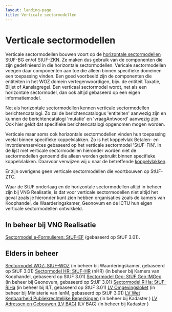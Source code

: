 ```yaml
---
layout: landing-page
title: Verticale sectormodellen
---
```

# Verticale sectormodellen

Verticale sectormodellen bouwen voort op de [horizontale sectormodellen](./StUF-horizontale-sectormodellen) StUF-BG en/of StUF-ZKN. Ze maken 
dus gebruik van de componenten die zijn gedefinieerd in die horizontale sectormodellen. Vericale sectormodellen voegen daar componenten aan 
toe die alleen binnen specifieke domeinen een toepassing vinden. Een goed voorbeeld zijn de componenten die entiteiten in het WOZ domein 
vertegenwoordigen, bijv. de entiteit Taxatie, Biljet of Aanslagregel. Een verticaal sectormodel wordt, net als een horizontale sectormodel, 
dan ook altijd gebaseerd op een eigen informatiemodel.

Net als horizontale sectormodellen kennen verticale sectormodellen berichtencatalogi. Zo zal de berichtencatalogus 'entiteiten' aanwezig zijn 
en kunnen de berichtencatalogi 'mutatie' en 'vraagAntwoord' aanwezig zijn. Ook hier geldt dat specifieke berichtencatalogi opgenomen mogen worden.

Verticale maar soms ook horizontale sectormodellen vinden hun toepassing veelal binnen specifieke koppelvlakken. Zo is het koppelvlak Betalen- 
en Invorderenservices gebaseerd op het verticale sectormodel 'StUF-FIN'. In de lijst met verticale sectormodellen hieronder worden niet de 
sectormodellen genoemd die alleen worden gebruikt binnen specifieke koppelvlakken. Daarvoor verwijzen wij u naar de betreffende 
[koppelvlakken](./Koppelvlakken-en-sectormodellen).

Er zijn overigens geen verticale sectormodellen die voortbouwen op StUF-ZTC.

Waar de StUF onderlaag en de horizontale sectormodellen altijd in beheer zijn bij VNG Realisatie, is dat voor verticale sectormodellen niet 
altijd het geval zoals je hieronder kunt zien hebben organisaties zoals de kamers van Koophandel, de Waarderingskamer, Geonovum en de ICTU hun 
eigen verticale sectormodellen ontwikkeld.

## In beheer bij VNG Realisatie
[Sectormodel e-Formulieren: StUF-EF](https://vng-realisatie.github.io/StUF-EF/) (gebaseerd op StUF 3.01).

## Elders in beheer
[Sectormodel WOZ: StUF-WOZ](https://www.waarderingskamer.nl/basisregistratie-woz-lv-woz/stuf-woz-0312/) (in beheer bij Waarderingskamer, gebaseerd op StUF 3.01)
[Sectormodel HR: StUF-HR](https://www.kvk.nl/producten-bestellen/kvk-dataservice-aansluiten-overheid/) (nHR) (in beheer bij Kamers van Koophandel, gebaseerd op StUF 3.01)
[Sectormodel Geo: StUF Geo IMGeo](https://www.geonovum.nl/geo-standaarden/bgt-imgeo#standaarden) (in beheer bij Geonovum, gebaseerd op StUF 3.01)
[Sectormodel RIHa: StUF-RIHa](https://samenwerken.pleio.nl/groups/view/8b832827-e91b-476c-bb4f-c228b8e5e934/standaardisatie-toezicht-handhaving-milieu/wiki/view/2b38214e-cfc7-42ff-9d5d-eaf069671c42/riha-referentieinformatiemodel-handhaving) (in beheer bij ILT, gebaseerd op StUF 3.01)
[LV Omgevingsloket](https://www.infomil.nl/onderwerpen/integrale/omgevingsloket/overheden/aansluiten-webservices-omgevingsloket/achtergrondinformatie-stuf-lvo/) (in beheer bij Ministerie van IenM, gebaseerd op StUF 3.01)
[LV Wet Kenbaarheid Publiekrechtelijke Beperkingen](https://www.kadaster.nl/web/artikel/download/WKPB-sectormodel-1.htm) (in beheer bij Kadaster )
[LV Adressen en Gebouwen (LV BAG)](https://www.kadaster.nl/-/bag-koppelvlak) (LV BAG) (in beheer bij Kadaster )
